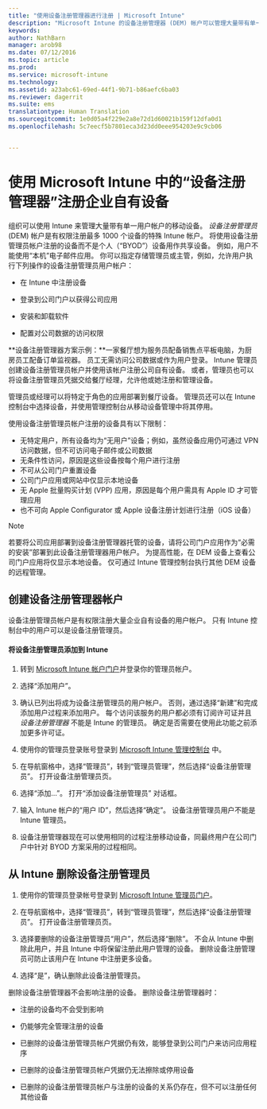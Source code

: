```yaml
---
title: "使用设备注册管理器进行注册 | Microsoft Intune"
description: "Microsoft Intune 的设备注册管理器 (DEM) 帐户可以管理大量带有单一用户帐户的企业自有的共享移动设备。"
keywords: 
author: NathBarn
manager: arob98
ms.date: 07/12/2016
ms.topic: article
ms.prod: 
ms.service: microsoft-intune
ms.technology: 
ms.assetid: a23abc61-69ed-44f1-9b71-b86aefc6ba03
ms.reviewer: dagerrit
ms.suite: ems
translationtype: Human Translation
ms.sourcegitcommit: 1e0d05a4f229e2a8e72d1d60021b159f12dfa0d1
ms.openlocfilehash: 5c7eecf5b7801eca3d23dd0eee954203e9c9cb06


---
```



# 使用 Microsoft Intune 中的“设备注册管理器”注册企业自有设备
组织可以使用 Intune 来管理大量带有单一用户帐户的移动设备。 *设备注册管理员* (DEM) 帐户是有权限注册最多 1000 个设备的特殊 Intune 帐户。 将使用设备注册管理员帐户注册的设备而不是个人（“BYOD”）设备用作共享设备。 例如，用户不能使用“本机”电子邮件应用。 你可以指定存储管理员或主管，例如，允许用户执行下列操作的设备注册管理员用户帐户：

-   在 Intune 中注册设备

-   登录到公司门户以获得公司应用

-   安装和卸载软件

-   配置对公司数据的访问权限


**设备注册管理器方案示例：**一家餐厅想为服务员配备销售点平板电脑，为厨房员工配备订单监视器。 员工无需访问公司数据或作为用户登录。 Intune 管理员创建设备注册管理员帐户并使用该帐户注册公司自有设备。 或者，管理员也可以将设备注册管理员凭据交给餐厅经理，允许他或她注册和管理设备。

管理员或经理可以将特定于角色的应用部署到餐厅设备。 管理员还可以在 Intune 控制台中选择设备，并使用管理控制台从移动设备管理中将其停用。

使用设备注册管理员帐户注册的设备具有以下限制：
  - 无特定用户，所有设备均为“无用户”设备；例如，虽然设备应用仍可通过 VPN 访问数据，但不可访问电子邮件或公司数据
  - 无条件性访问，原因是这些设备按每个用户进行注册
  - 不可从公司门户重置设备
  - 公司门户应用或网站中仅显示本地设备
  - 无 Apple 批量购买计划 (VPP) 应用，原因是每个用户需具有 Apple ID 才可管理应用
  - 也不可向 Apple Configurator 或 Apple 设备注册计划进行注册（iOS 设备）

> [!NOTE]
> 若要将公司应用部署到设备注册管理器托管的设备，请将公司门户应用作为“必需的安装”部署到此设备注册管理器用户帐户。
> 为提高性能，在 DEM 设备上查看公司门户应用将仅显示本地设备。 仅可通过 Intune 管理控制台执行其他 DEM 设备的远程管理。

## 创建设备注册管理器帐户
设备注册管理员帐户是有权限注册大量企业自有设备的用户帐户。 只有 Intune 控制台中的用户可以是设备注册管理员。

#### 将设备注册管理员添加到 Intune

1.  转到 [Microsoft Intune 帐户门户](http://go.microsoft.com/fwlink/?LinkId=698854)并登录你的管理员帐户。

2.  选择“添加用户”。

3.  确认已列出将成为设备注册管理员的用户帐户。 否则，通过选择“新建”和完成添加用户过程来添加用户。 每个访问该服务的用户都必须有订阅许可证并且 *设备注册管理器* 不能是 Intune 的管理员。 确定是否需要在使用此功能之前添加更多许可证。

4.  使用你的管理员登录账号登录到 [Microsoft Intune 管理控制台](http://manage.microsoft.com) 中。

5.  在导航窗格中，选择“管理员”，转到“管理员管理”，然后选择“设备注册管理员”。 打开设备注册管理员页。

6.  选择“添加…”。 打开“添加设备注册管理员”  对话框。

7.  输入 Intune 帐户的“用户 ID”，然后选择“确定”。 设备注册管理员用户不能是 Intune 管理员。

8.  设备注册管理器现在可以使用相同的过程注册移动设备，同最终用户在公司门户中针对 BYOD 方案采用的过程相同。

## 从 Intune 删除设备注册管理员

1.  使用你的管理员登录帐号登录到 [Microsoft Intune 管理员门户](http://manage.microsoft.com)。

2.  在导航窗格中，选择“管理员”，转到“管理员管理”，然后选择“设备注册管理员”。 打开设备注册管理员页。

3.  选择要删除的设备注册管理员“用户”，然后选择“删除”。 不会从 Intune 中删除此用户，并且 Intune 中将保留注册此用户管理的设备。 删除设备注册管理员可防止该用户在 Intune 中注册更多设备。

4.  选择“是”，确认删除此设备注册管理员。

删除设备注册管理器不会影响注册的设备。 删除设备注册管理器时：

-   注册的设备均不会受到影响

-   仍能够完全管理注册的设备

-   已删除的设备注册管理员帐户凭据仍有效，能够登录到公司门户来访问应用程序

-   已删除的设备注册管理员帐户凭据仍无法擦除或停用设备

-   已删除的设备注册管理员帐户与注册的设备的关系仍存在，但不可以注册任何其他设备



<!--HONumber=Jul16_HO3-->


